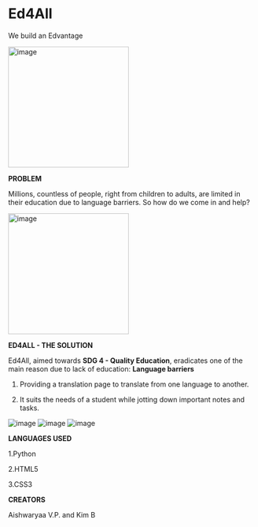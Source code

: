 # Ed4All
  We build an Edvantage 

<img width="245" alt="image" src="https://user-images.githubusercontent.com/103300407/175829761-902b2287-f6db-46fc-92c6-957314577f51.png">



**PROBLEM**

Millions, countless of people, right from children to adults, are limited in their education due to language barriers.
So how do we come in and help? 

<img width="245" alt="image" src="https://user-images.githubusercontent.com/103300407/175829982-967e49fb-3d1e-45fd-84d3-da589822a6cb.png">


**ED4ALL - THE SOLUTION**


Ed4All, aimed towards **SDG 4 - Quality Education**, eradicates one of the main reason due to lack of education: **Language barriers**


1. Providing a translation page to translate from one language to another.

2. It suits the needs of a student while jotting down important notes and tasks.


![image](https://user-images.githubusercontent.com/103300407/175830207-a43a25bb-8d33-48f9-b403-7ebe1270e616.png)
![image](https://user-images.githubusercontent.com/103300407/175830213-77dd7587-6f53-4a4b-a728-e14134d92e38.png)
![image](https://user-images.githubusercontent.com/103300407/175830219-36da1e2b-9093-45ca-aac0-04e50dc27d7f.png)


**LANGUAGES USED**

1.Python

2.HTML5

3.CSS3

**CREATORS**

Aishwaryaa V.P. and Kim B
